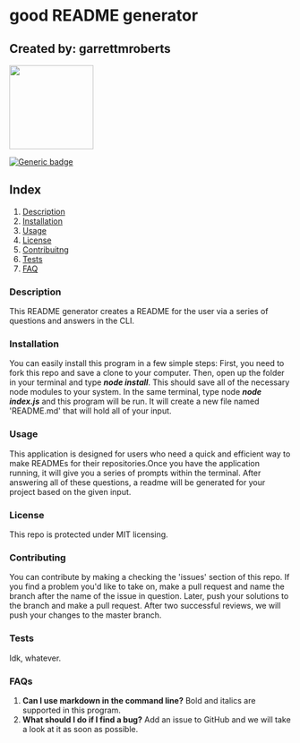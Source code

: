 
# good README generator
  
## Created by: garrettmroberts

<img src="https://avatars0.githubusercontent.com/u/45220795?v=4" height="150px" />

[![Generic badge](https://img.shields.io/badge/Contact_at-<user_has_no_public_email>-<COLOR>.svg)](https://shields.io/)

## Index

1. [Description](#description)
2. [Installation](#installation)
3. [Usage](#usage)
4. [License](#license)
5. [Contribuitng](#contributing)
6. [Tests](#tests)
7. [FAQ](#questions)

<a name="description"></a>

### Description

This README generator creates a README for the user via a series of questions and answers in the CLI.

<a name="installation"></a>

### Installation

You can easily  install this program in a few simple steps: First, you need to fork this repo and save a clone to your computer. Then, open up the folder in your terminal and type **_node install_**.  This should save all of the necessary node modules to your system. In the same terminal, type node **_node index.js_** and this program will be run.  It will create a new file named 'README.md' that will hold all of your input.

<a name="usage"></a>

### Usage

This application is designed for users who need a quick and efficient way to make READMEs for their repositories.Once you have the application running, it will give you a series of prompts within the terminal.  After answering all of these questions, a readme will be generated for your project based on the given input.

<a name="license"></a>

### License

This repo is protected under MIT licensing.

<a name="contributing"></a>

### Contributing

You can contribute by making a checking the 'issues' section of this repo.  If you find a problem you'd like to take on, make a pull request and name the branch after the name of the issue in question.  Later, push your solutions to the branch and make a pull request.  After two successful reviews, we will push your changes to the master branch.

<a name="tests"></a>

### Tests

Idk, whatever.

<a name="questions"></a>

### FAQs


 1. **Can I use markdown in the command line?** Bold and italics are supported in this program. 
 2.  **What should I do if I find a bug?** Add an issue to GitHub and we will take a look at it as soon as possible.
